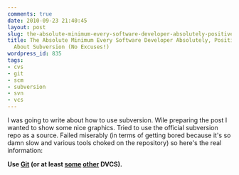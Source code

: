 ```yaml
---
comments: true
date: 2010-09-23 21:40:45
layout: post
slug: the-absolute-minimum-every-software-developer-absolutely-positively-must-know-about-subversion-no-excuses
title: The Absolute Minimum Every Software Developer Absolutely, Positively Must Know
  About Subversion (No Excuses!)
wordpress_id: 835
tags:
- cvs
- git
- scm
- subversion
- svn
- vcs
---
```


I was going to write about how to use subversion. Wile preparing the post I wanted to show some nice graphics. Tried to use the official subversion repo as a source. Failed miserably (in terms of getting bored because it's so damn slow and various tools choked on the repository) so here's the real information:

**Use [Git](http://git-scm.com/) (or at least [some](http://mercurial.selenic.com/) [other](http://bazaar.canonical.com/en/) DVCS).**
